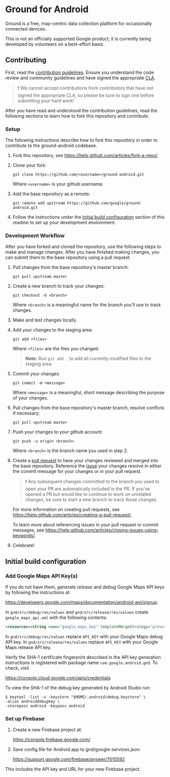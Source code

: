 # Ground for Android

Ground is a free, map-centric data collection platform for occasionally
connected devices.

This is not an officially supported Google product; it is currently being
developed by volunteers on a best-effort basis.

## Contributing

First, read the [contribution guidelines](CONTRIBUTING.md). Ensure you
understand the code review and community guidelines and have signed the
appropriate [CLA](https://cla.developers.google.com/). 

> :exclamation: We cannot accept contributions from contributors that have not
> signed the appropriate CLA, so please be sure to sign one before submitting
> your hard work!

After you have read and understood the contribution guidelines, read the
following sections to learn how to fork this repository and contribute.

### Setup

The following instructions describe how to fork this repository in order to
contribute to the ground-android codebase.

1. Fork this repository, see <https://help.github.com/articles/fork-a-repo/>.

2. Clone your fork:
    
    `git clone https://github.com/<username>/ground-android.git`
    
    Where `<username>` is your github username.

3. Add the base repository as a remote:
    
    `git remote add upstream https://github.com/google/ground-android.git`

4. Follow the instructions under the [Initial build
configuration](#initial-build-configuration) section of this readme to set up
your development environment.

### Development Workflow

After you have forked and cloned the repository, use the following steps to make
and manage changes. After you have finished making changes, you can submit them
to the base repository using a pull request. 

1. Pull changes from the base repository's master branch:
    
    `git pull upstream master`

1. Create a new branch to track your changes:
    
    `git checkout -b <branch>`
    
    Where `<branch>` is a meaningful name for the branch you'll use to track
    changes.

1. Make and test changes locally.

1. Add your changes to the staging area:
    
    `git add <files>`
    
    Where `<files>` are the files you changed.
    
    > **Note:** Run `git add .` to add all currently modified files to the
    > staging area.

1. Commit your changes:
    
    `git commit -m <message>`
    
    Where `<message>` is a meaningful, short message describing the purpose of
    your changes.

1. Pull changes from the base repository's master branch, resolve conflicts if
necessary:
      
    `git pull upstream master`

1. Push your changes to your github account:
    
    `git push -u origin <branch>`
    
    Where `<branch>` is the branch name you used in step 2.

1. Create a [pull
request](https://help.github.com/articles/about-pull-requests/) to have your
changes reviewed and merged into the base repository. Reference the
[issue](https://github.com/google/ground-android/issues) your changes resolve in
either the commit message for your changes or in your pull request.
    
    > :exclamation: Any subsequent changes committed to the branch you used
    > to open your PR are automatically included in the PR. If you've opened a
    > PR but would like to continue to work on unrelated changes, be sure to
    > start a new branch to track those changes. 

    For more information on creating pull requests, see
    <https://help.github.com/articles/creating-a-pull-request/>. 
    
    To learn more about referencing issues in your pull request or commit
    messages, see
    <https://help.github.com/articles/closing-issues-using-keywords/>.
1. Celebrate!

## Initial build configuration

### Add Google Maps API Key(s)

If you do not have them, generate *release* and *debug* Google Maps API keys by
following the instructions at:

  https://developers.google.com/maps/documentation/android-api/signup.

In `gnd/src/debug/res/values` and `gnd/src/release/res/values` create
`google_maps_api.xml` with the following contents:

```xml 
<resources><string name="google_maps_key" templateMergeStrategy="preserve" translatable="false">API_KEY</string></resources> 
```

In `gnd/src/debug/res/values` replace `API_KEY` with your Google Maps debug API
key. In `gnd/src/release/res/values` replace `API_KEY` with your Google Maps
release API key.

Verify the SHA-1 certificate fingerprint described in the API key generation
instructions is  registered with package name `com.google.android.gnd`. To
check, visit

  https://console.cloud.google.com/apis/credentials

To view the SHA-1 of the debug key generated by Android Studio run:

``` 
$ keytool -list -v -keystore "$HOME/.android/debug.keystore" \ 
-alias androiddebugkey \ 
-storepass android -keypass android 
```

### Set up Firebase

1. Create a new Firebase project at:

    https://console.firebase.google.com/

2. Save config file for Android app to gnd/google-services.json:

    https://support.google.com/firebase/answer/7015592

This includes the API key and URL for your new Firebase project.
